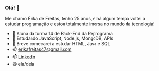 ### Olá! 👋

Me chamo Érika de Freitas, tenho 25 anos, e há algum tempo voltei a estudar programação e estou totalmente imersa no mundo da tecnologia! 

- 🔭 Aluna da turma 14 de Back-End da Reprograma
- 🌱 Estudando JavaScript, Node.js, MongoDB, APIs
- 🤔 Breve comecarei a estudar HTML, Java e SQL
- 📫 erikafreitas47@gmail.com
- 📫 [Linkedin](https://www.linkedin.com/in/%C3%A9rika-de-freitas-b63331ba/)
- 😄 ela/dela

